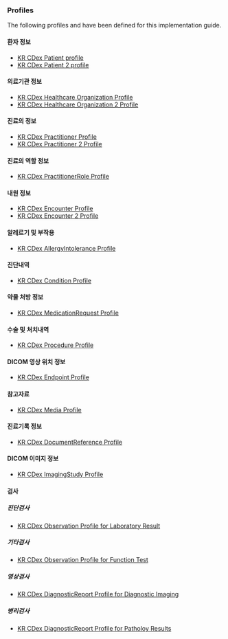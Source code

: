 ### Profiles

The following profiles and have been defined for this implementation guide.

#### 환자 정보

- [KR CDex Patient profile](StructureDefinition-krcdex-patient.html)
- [KR CDex Patient 2 profile](StructureDefinition-krcdex-patientd.html)

#### 의료기관 정보

- [KR CDex Healthcare Organization Profile](StructureDefinition-krcdex-organization.html)
- [KR CDex Healthcare Organization 2 Profile](StructureDefinition-krcdex-organizationd.html)

#### 진료의 정보

- [KR CDex Practitioner Profile](StructureDefinition-krcdex-practitioner.html)
- [KR CDex Practitioner 2 Profile](StructureDefinition-krcdex-practitionerd.html)

#### 진료의 역할 정보

- [KR CDex PractitionerRole Profile](StructureDefinition-krcdex-practitioner-role.html)

#### 내원 정보

- [KR CDex Encounter Profile](StructureDefinition-krcdex-encounter.html)
- [KR CDex Encounter 2 Profile](StructureDefinition-krcdex-encounterd.html)

#### 알레르기 및 부작용

- [KR CDex AllergyIntolerance Profile](StructureDefinition-krcdex-allergy-intolerance.html)

#### 진단내역

- [KR CDex Condition Profile](StructureDefinition-krcdex-condition.html)

#### 약물 처방 정보

- [KR CDex MedicationRequest Profile](StructureDefinition-krcdex-medication-request.html)

#### 수술 및 처치내역

- [KR CDex Procedure Profile](StructureDefinition-krcdex-procedure.html)

#### DICOM 영상 위치 정보

- [KR CDex Endpoint Profile](StructureDefinition-krcdex-end-point.html)

#### 참고자료

- [KR CDex Media Profile](StructureDefinition-krcdex-media.html)

#### 진료기록 정보

- [KR CDex DocumentReference Profile](StructureDefinition-krcdex-document-reference.html)

#### DICOM 이미지 정보

- [KR CDex ImagingStudy Profile](StructureDefinition-krcdex-imaging-study.html)

#### 검사

##### 진단검사

- [KR CDex Observation Profile for Laboratory Result](StructureDefinition-krcdex-observation-laboratory.html)

##### 기타검사

- [KR CDex Observation Profile for Function Test](StructureDefinition-krcdex-observation-exam.html)

<!-- #### DiagnosticReport -->

##### 영상검사

- [KR CDex DiagnosticReport Profile for Diagnostic Imaging](StructureDefinition-krcdex-diagnostic-report-imaging.html)

##### 병리검사

- [KR CDex DiagnosticReport Profile for Patholoy Results](StructureDefinition-krcdex-diagnostic-report-pathology.html)

<!-- ### Extensions
KR CDex의 환자정보 구조
- [KR Core Road Name Address Extension](StructureDefinition-krcore-roadNameAddress.html)
- [KR Core Insurance Types Extension](StructureDefinition-krcore-insuranceTypes.html)
- [KR Core Test Request DateTime Extension](StructureDefinition-krcore-testRequestDateTime.html) -->
